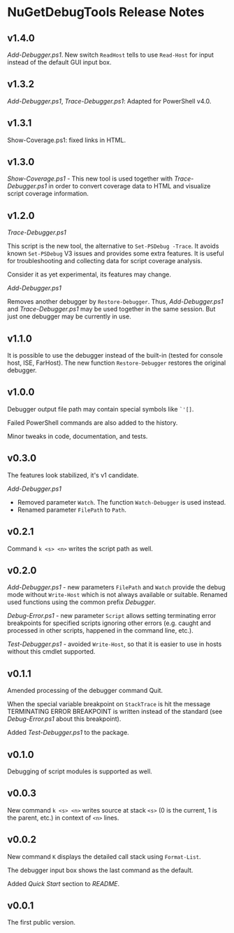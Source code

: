 
NuGetDebugTools Release Notes
=============================

## v1.4.0

*Add-Debugger.ps1*. New switch `ReadHost` tells to use `Read-Host` for input
instead of the default GUI input box.

## v1.3.2

*Add-Debugger.ps1*, *Trace-Debugger.ps1*: Adapted for PowerShell v4.0.

## v1.3.1

Show-Coverage.ps1: fixed links in HTML.

## v1.3.0

*Show-Coverage.ps1* - This new tool is used together with *Trace-Debugger.ps1*
in order to convert coverage data to HTML and visualize script coverage
information.

## v1.2.0

*Trace-Debugger.ps1*

This script is the new tool, the alternative to `Set-PSDebug -Trace`. It avoids
known `Set-PSDebug` V3 issues and provides some extra features. It is useful
for troubleshooting and collecting data for script coverage analysis.

Consider it as yet experimental, its features may change.

*Add-Debugger.ps1*

Removes another debugger by `Restore-Debugger`. Thus, *Add-Debugger.ps1* and
*Trace-Debugger.ps1* may be used together in the same session. But just one
debugger may be currently in use.

## v1.1.0

It is possible to use the debugger instead of the built-in (tested for console
host, ISE, FarHost). The new function `Restore-Debugger` restores the original
debugger.

## v1.0.0

Debugger output file path may contain special symbols like ``` `'[] ```.

Failed PowerShell commands are also added to the history.

Minor tweaks in code, documentation, and tests.

## v0.3.0

The features look stabilized, it's v1 candidate.

*Add-Debugger.ps1*

- Removed parameter `Watch`. The function `Watch-Debugger` is used instead.
- Renamed parameter `FilePath` to `Path`.

## v0.2.1

Command `k <s> <n>` writes the script path as well.

## v0.2.0

*Add-Debugger.ps1* - new parameters `FilePath` and `Watch` provide the debug
mode without `Write-Host` which is not always available or suitable. Renamed
used functions using the common prefix *Debugger*.

*Debug-Error.ps1* - new parameter `Script` allows setting terminating error
breakpoints for specified scripts ignoring other errors (e.g. caught and
processed in other scripts, happened in the command line, etc.).

*Test-Debugger.ps1* - avoided `Write-Host`, so that it is easier to use in
hosts without this cmdlet supported.

## v0.1.1

Amended processing of the debugger command Quit.

When the special variable breakpoint on `StackTrace` is hit the message
TERMINATING ERROR BREAKPOINT is written instead of the standard (see
*Debug-Error.ps1* about this breakpoint).

Added *Test-Debugger.ps1* to the package.

## v0.1.0

Debugging of script modules is supported as well.

## v0.0.3

New command `k <s> <n>` writes source at stack `<s>` (0 is the current, 1 is
the parent, etc.) in context of `<n>` lines.

## v0.0.2

New command `K` displays the detailed call stack using `Format-List`.

The debugger input box shows the last command as the default.

Added *Quick Start* section to *README*.

## v0.0.1

The first public version.
